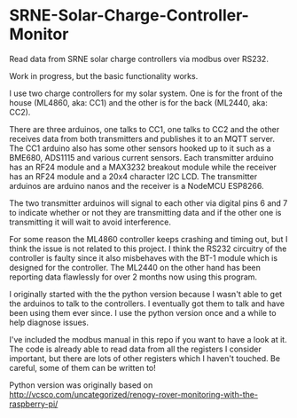 # SRNE-Solar-Charge-Controller-Monitor
Read data from SRNE solar charge controllers via modbus over RS232.

Work in progress, but the basic functionality works.

I use two charge controllers for my solar system. One is for the front of the house (ML4860, aka: CC1) and the other is for the back (ML2440, aka: CC2).

There are three arduinos, one talks to CC1, one talks to CC2 and the other receives data from both transmitters and publishes it to an MQTT server. The CC1 arduino also has some other sensors hooked up to it such as a BME680, ADS1115 and various current sensors. Each transmitter arduino has an RF24 module and a MAX3232 breakout module while the receiver has an RF24 module and a 20x4 character I2C LCD. The transmitter arduinos are arduino nanos and the receiver is a NodeMCU ESP8266.

The two transmitter arduinos will signal to each other via digital pins 6 and 7 to indicate whether or not they are transmitting data and if the other one is transmitting it will wait to avoid interference.

For some reason the ML4860 controller keeps crashing and timing out, but I think the issue is not related to this project. I think the RS232 circuitry of the controller is faulty since it also misbehaves with the BT-1 module which is designed for the controller. The ML2440 on the other hand has been reporting data flawlessly for over 2 months now using this program.

I originally started with the the python version because I wasn't able to get the arduinos to talk to the controllers. I eventually got them to talk and have been using them ever since. I use the python version once and a while to help diagnose issues.

I've included the modbus manual in this repo if you want to have a look at it. The code is already able to read data from all the registers I consider important, but there are lots of other registers which I haven't touched. Be careful, some of them can be written to!

Python version was originally based on http://vcsco.com/uncategorized/renogy-rover-monitoring-with-the-raspberry-pi/
